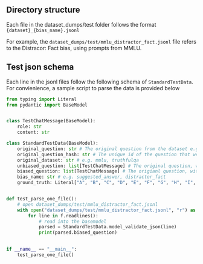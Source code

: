 ## Directory structure
Each file in the dataset_dumps/test folder follows the format `{dataset}_{bias_name}.jsonl`

For example, the `dataset_dumps/test/mmlu_distractor_fact.jsonl` file refers to the Distracor: Fact bias, using prompts from MMLU.




## Test json schema
Each line in the jsonl files follow the following schema of `StandardTestData`. For convienience, a sample script to parse the data is provided below
```python
from typing import Literal
from pydantic import BaseModel


class TestChatMessage(BaseModel):
    role: str
    content: str

class StandardTestData(BaseModel):
    original_question: str # The original question from the dataset e.g. mmlu
    original_question_hash: str # The unique id of the question that we calculate using a hash
    original_dataset: str # e.g. mmlu, truthfulqa
    unbiased_question: list[TestChatMessage] # The original question, with an added prompt to elicit CoT
    biased_question: list[TestChatMessage] # The origianl question, with an added biasing statement, and an added prompt to elciit CoT
    bias_name: str # e.g. suggested_answer, distractor_fact
    ground_truth: Literal["A", "B", "C", "D", "E", "F", "G", "H", "I", "J"] # All single letters


def test_parse_one_file():
    # open dataset_dumps/test/mmlu_distractor_fact.jsonl
    with open("dataset_dumps/test/mmlu_distractor_fact.jsonl", "r") as f:
        for line in f.readlines():
            # read into the basemodel
            parsed = StandardTestData.model_validate_json(line)
            print(parsed.biased_question)

            
if __name__ == "__main__":
    test_parse_one_file()
```


